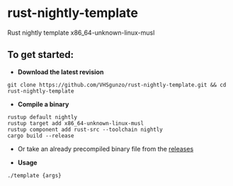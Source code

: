 # rust-nightly-template
Rust nightly template x86_64-unknown-linux-musl

## To get started:
* **Download the latest revision**
```
git clone https://github.com/VHSgunzo/rust-nightly-template.git && cd rust-nightly-template
```
* **Compile a binary**
```
rustup default nightly
rustup target add x86_64-unknown-linux-musl
rustup component add rust-src --toolchain nightly
cargo build --release
```
* Or take an already precompiled binary file from the [releases](https://github.com/VHSgunzo/rust-nightly-template/releases)

* **Usage**
```
./template {args}
```
